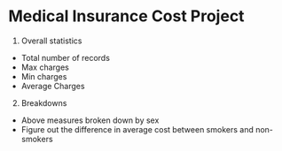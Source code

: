 # Medical Insurance Cost Project

1. Overall statistics

- Total number of records
- Max charges
- Min charges
- Average Charges

2. Breakdowns

- Above measures broken down by sex
- Figure out the difference in average cost between smokers and non-smokers
